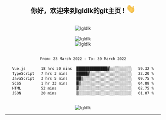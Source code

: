 <div align="center">
<h2> 你好，欢迎来到lgldlk的git主页 ! <img src="https://github.com/lgldlk/lgldlk/blob/main/gifs/Hi.gif" width="30px"></h2>
</div>

<div align="center">
 </br>
 <img src="http://aiitapp.cn:8091/?color=rgba(37,144,118,1)&shadowColor=rgba(12,16,20,1)&fontSize=120&&shadowOffsetX=9&shadowOffsetY=11" height="26px" alt="lgldlk" />
 </br>

   </br>
 <img src="https://github-readme-stats.vercel.app/api?username=lgldlk&show_icons=true&theme=gotham&locale=cn" alt="lgldlk" />
 

</br>

<img  src="http://github-readme-stats.vercel.app/api/top-langs/?username=lgldlk&show_icons=true&theme=gotham&locale=cn&layout=compact" alt="lgldlk"/>  
</br>
</br>

<!--START_SECTION:waka-->

```text
From: 23 March 2022 - To: 30 March 2022

Vue.js       18 hrs 50 mins  ██████████████▓░░░░░░░░░░   59.32 %
TypeScript   7 hrs 3 mins    █████▓░░░░░░░░░░░░░░░░░░░   22.20 %
JavaScript   3 hrs 5 mins    ██▒░░░░░░░░░░░░░░░░░░░░░░   09.75 %
SCSS         1 hr 33 mins    █▒░░░░░░░░░░░░░░░░░░░░░░░   04.88 %
HTML         52 mins         ▓░░░░░░░░░░░░░░░░░░░░░░░░   02.75 %
JSON         20 mins         ▒░░░░░░░░░░░░░░░░░░░░░░░░   01.07 %
```

<!--END_SECTION:waka-->

 </br>
  <img src="https://visitor-badge.glitch.me/badge?page_id=lgldlk" alt="lgldlk" />

---

 

